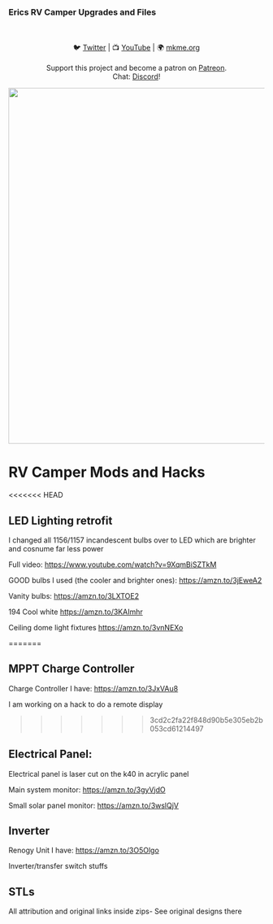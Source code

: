 ### Erics RV Camper Upgrades and Files

<p align="center">
<br>
<br>🐦 <a href="https://twitter.com/mkmeorg">Twitter</a>
| 📺 <a href="https://www.youtube.com/mkmeorg">YouTube</a>
| 🌍 <a href="http://www.mkme.org">mkme.org</a><br>
<br>
Support this project and become a patron on <a href="https://www.patreon.com/EricWilliam">Patreon</a>.<br>
Chat: <a href="https://discord.gg/j9S4Fgv">Discord</a></b>!
</p>
<img src="https://images-na.ssl-images-amazon.com/images/I/61nI5zbFUpL._SL1000_.jpg" width="700"/>


# RV Camper Mods and Hacks

<<<<<<< HEAD
## LED Lighting retrofit 

I changed all 1156/1157 incandescent bulbs over to LED which are brighter and cosnume far less power

Full video: https://www.youtube.com/watch?v=9XqmBiSZTkM

GOOD bulbs I used (the cooler and brighter ones): https://amzn.to/3jEweA2

Vanity bulbs: https://amzn.to/3LXTOE2

194 Cool white https://amzn.to/3KAImhr

Ceiling dome light fixtures https://amzn.to/3vnNEXo



=======

## MPPT Charge Controller 

Charge Controller I have: https://amzn.to/3JxVAu8

I am working on a hack to do a remote display
>>>>>>> 3cd2c2fa22f848d90b5e305eb2b053cd61214497

## Electrical Panel: 

Electrical panel is laser cut on the k40 in acrylic panel 

Main system monitor: https://amzn.to/3gyVjdO

Small solar panel monitor: https://amzn.to/3wslQjV

## Inverter 

Renogy Unit I have: https://amzn.to/3O5Olgo

Inverter/transfer switch stuffs 

## STLs

All attribution and original links inside zips- See original designs there

